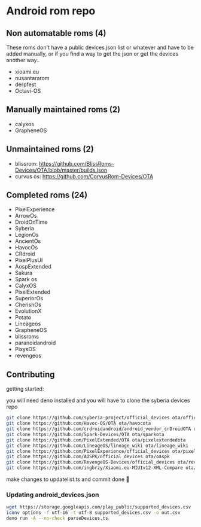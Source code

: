 # Android rom repo

## Non automatable roms (4)

These roms don't have a public devices.json list or whatever and have to be added manually, or if you find a way to get the json or get the devices another way..

- xioami.eu
- nusantararom
- derpfest
- Octavi-OS

## Manually maintained roms (2)

- calyxos
- GrapheneOS

## Unmaintained roms (2)

- blissrom: https://github.com/BlissRoms-Devices/OTA/blob/master/builds.json
- curvus os: https://github.com/CorvusRom-Devices/OTA

## Completed roms (24)

- PixelExperience
- ArrowOs
- DroidOnTime
- Syberia
- LegionOs
- AncientOs
- HavocOs
- CRdroid
- PixelPlusUI
- AospExtended
- Sakura
- Spark os
- CalyxOS
- PixelExtended
- SuperiorOs
- CherishOs
- EvolutionX
- Potato
- Lineageos
- GrapheneOS
- blissroms
- paranoidandroid
- PixysOS
- revengeos

## Contributing

getting started:

you will need deno installed and you will have to clone the syberia devices repo

```sh
git clone https://github.com/syberia-project/official_devices ota/official_devices
git clone https://github.com/Havoc-OS/OTA ota/havocota
git clone https://github.com/crdroidandroid/android_vendor_crDroidOTA ota/android_vendor_crDroidOTA
git clone https://github.com/Spark-Devices/OTA ota/sparkota
git clone https://github.com/PixelExtended/OTA ota/pixelextendedota
git clone https://github.com/LineageOS/lineage_wiki ota/lineage_wiki
git clone https://github.com/PixelExperience/official_devices ota/pixelexperience
git clone https://github.com/AOSPK/official_devices ota/oaspk
git clone https://github.com/RevengeOS-Devices/official_devices ota/revenge
git clone https://github.com/ingbrzy/Xiaomi.eu-MIUIv12-XML-Compare ota/xiaomieu
```

make changes to updatelist.ts and commit done 🚀

### Updating android_devices.json

```sh
wget https://storage.googleapis.com/play_public/supported_devices.csv
iconv options -f utf-16 -t utf-8 supported_devices.csv -o out.csv
deno run -A --no-check parseDevices.ts
```
